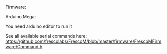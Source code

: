 Firmware:

Arduino Mega:

You need arduino editor to run it

See all available serial commands here:
https://github.com/frescolabs/FrescoM/blob/master/firmware/FrescoMFirmware/Command.h
